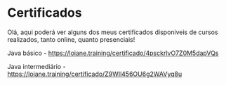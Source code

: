 # Certificados

Olá, aqui poderá ver alguns dos meus certificados disponiveis de cursos realizados, tanto online, quanto presenciais!

Java básico - https://loiane.training/certificado/4psckrlvO7Z0M5dapVQs

Java intermediário - https://loiane.training/certificado/Z9WIl456OU6g2WAVyq8u
